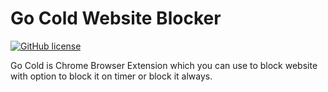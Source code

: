 # Go Cold Website Blocker
[![GitHub license](https://img.shields.io/badge/license-MIT-blue.svg?style=flat)](https://github.com/huchenme/hacker-tab-extension/blob/master/LICENSE)

Go Cold is Chrome Browser Extension which you can use to block website with option to block it on timer or block it always.
